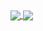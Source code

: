 <a href="https://github.com/tonyredondo/">
  <img align="center" src="https://github-readme-stats.vercel.app/api?username=tonyredondo&count_private=true" />
</a>
<a href="https://github.com/tonyredondo/">
  <img align="center" src="https://github-readme-stats.vercel.app/api/top-langs/?username=tonyredondo&layout=compact" />
</a>

<!--
**tonyredondo/tonyredondo** is a ✨ _special_ ✨ repository because its `README.md` (this file) appears on your GitHub profile.

Here are some ideas to get you started:

- 🔭 I’m currently working on ...
- 🌱 I’m currently learning ...
- 👯 I’m looking to collaborate on ...
- 🤔 I’m looking for help with ...
- 💬 Ask me about ...
- 📫 How to reach me: ...
- 😄 Pronouns: ...
- ⚡ Fun fact: ...
-->
